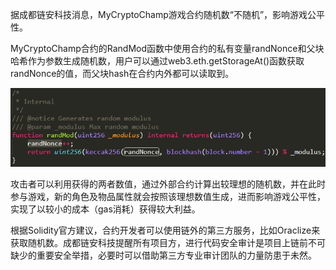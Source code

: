 据成都链安科技消息，MyCryptoChamp游戏合约随机数“不随机”，影响游戏公平性。

MyCryptoChamp合约的RandMod函数中使用合约的私有变量randNonce和父块哈希作为参数生成随机数，用户可以通过web3.eth.getStorageAt()函数获取randNonce的值，而父块hash在合约内外都可以读取到。

![微信图片20180918134937](./img/微信图片_20180918134937.png)

攻击者可以利用获得的两者数值，通过外部合约计算出较理想的随机数，并在此时参与游戏，新的角色及物品属性就会按照该理想数值生成，进而影响游戏公平性，实现了以较小的成本（gas消耗）获得较大利益。

根据Solidity官方建议，合约开发者可以使用链外的第三方服务，比如Oraclize来获取随机数。成都链安科技提醒所有项目方，进行代码安全审计是项目上链前不可缺少的重要安全举措，必要时可以借助第三方专业审计团队的力量防患于未然。

 

